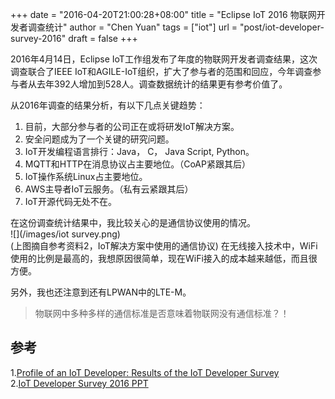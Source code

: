 +++
date = "2016-04-20T21:00:28+08:00"
title = "Eclipse IoT 2016 物联网开发者调查统计"
author = "Chen Yuan"
tags = ["iot"]
url = "post/iot-developer-survey-2016"
draft = false
+++
    
2016年4月14日，Eclipse IoT工作组发布了年度的物联网开发者调查结果，这次调查联合了IEEE IoT和AGILE-IoT组织，扩大了参与者的范围和回应，今年调查参与者从去年392人增加到528人。调查数据统计的结果更有参考价值了。

从2016年调查的结果分析，有以下几点关键趋势：    

1. 目前，大部分参与者的公司正在或将研发IoT解决方案。
2. 安全问题成为了一个关键的研究问题。
3. IoT开发编程语言排行：Java， C， Java Script, Python。
4. MQTT和HTTP在消息协议占主要地位。（CoAP紧跟其后）
5. IoT操作系统Linux占主要地位。
6. AWS主导者IoT云服务。（私有云紧跟其后）
7. IoT开源代码无处不在。
<!--more-->
在这份调查统计结果中，我比较关心的是通信协议使用的情况。    
![](/images/iot survey.png)    
(上图摘自参考资料2，IoT解决方案中使用的通信协议)
在无线接入技术中，WiFi使用的比例是最高的，我想原因很简单，现在WiFi接入的成本越来越低，而且很方便。    

另外，我也还注意到还有LPWAN中的LTE-M。   
 
> 物联网中多种多样的通信标准是否意味着物联网没有通信标准？！

## 参考
1.[Profile of an IoT Developer: Results of the IoT Developer Survey](https://ianskerrett.wordpress.com/2016/04/14/profile-of-an-iot-developer-results-of-the-iot-developer-survey/)    
2.[IoT Developer Survey 2016 PPT](http://www.slideshare.net/IanSkerrett/iot-developer-survey-2016)